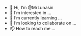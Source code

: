 - 👋 Hi, I’m @MrLunasin
- 👀 I’m interested in ...
- 🌱 I’m currently learning ...
- 💞️ I’m looking to collaborate on ...
- 📫 How to reach me ...

<!---
MrLunasin/MrLunasin is a ✨ special ✨ repository because its `README.md` (this file) appears on your GitHub profile.
You can click the Preview link to take a look at your changes.
--->

